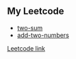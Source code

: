 ## My Leetcode

- [two-sum](https://github.com/gthrm/my-leetcode/blob/main/two-sum.js)
- [add-two-numbers](https://github.com/gthrm/my-leetcode/blob/main/add-two-numbers.js)

[Leetcode link](https://leetcode.com/gthrm/)

